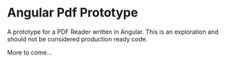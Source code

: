 # Angular Pdf Prototype

A prototype for a PDF Reader written in Angular. This is an exploration and should not be considered production ready code.

More to come...
